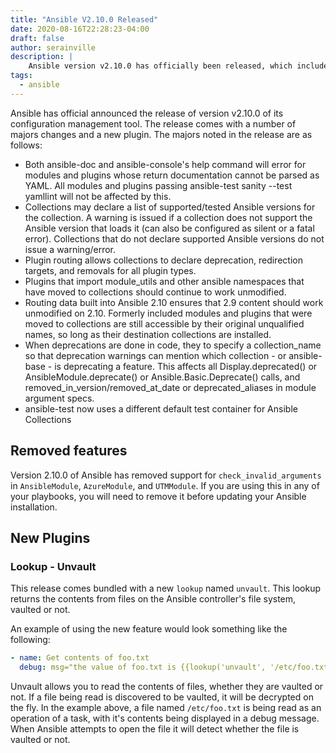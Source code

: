 ```yaml
---
title: "Ansible V2.10.0 Released"
date: 2020-08-16T22:28:23-04:00
draft: false
author: serainville
description: |
    Ansible version v2.10.0 has officially been released, which includes a new built-in plugin named unvault, as well as number of other features.
tags:
  - ansible
---
```


Ansible has official announced the release of version v2.10.0 of its configuration management tool. The release comes with a number of majors changes and a new plugin. The majors noted in the release are as follows:

* Both ansible-doc and ansible-console's help command will error for modules and plugins whose return documentation cannot be parsed as YAML. All modules and plugins passing ansible-test sanity --test yamllint will not be affected by this.
* Collections may declare a list of supported/tested Ansible versions for the collection. A warning is issued if a collection does not support the Ansible version that loads it (can also be configured as silent or a fatal error). Collections that do not declare supported Ansible versions do not issue a warning/error.
* Plugin routing allows collections to declare deprecation, redirection targets, and removals for all plugin types.
* Plugins that import module_utils and other ansible namespaces that have moved to collections should continue to work unmodified.
* Routing data built into Ansible 2.10 ensures that 2.9 content should work unmodified on 2.10. Formerly included modules and plugins that were moved to collections are still accessible by their original unqualified names, so long as their destination collections are installed.
* When deprecations are done in code, they to specify a collection_name so that deprecation warnings can mention which collection - or ansible-base - is deprecating a feature. This affects all Display.deprecated() or AnsibleModule.deprecate() or Ansible.Basic.Deprecate() calls, and removed_in_version/removed_at_date or deprecated_aliases in module argument specs.
* ansible-test now uses a different default test container for Ansible Collections

## Removed features
Version 2.10.0 of Ansible has removed support for `check_invalid_arguments` in `AnsibleModule`, `AzureModule`, and `UTMModule`. If you are using this in any of your playbooks, you will need to remove it before updating your Ansible installation.


## New Plugins
### Lookup - Unvault
This release comes bundled with a new `lookup` named `unvault`. This lookup returns the contents from files on the Ansible controller's file system, vaulted or not. 

An example of using the new feature would look something like the following:
```yaml
- name: Get contents of foo.txt
  debug: msg="the value of foo.txt is {{lookup('unvault', '/etc/foo.txt')|to_string}}"
```

Unvault allows you to read the contents of files, whether they are vaulted or not. If a file being read is discovered to be vaulted, it will be decrypted on the fly. In the example above, a file named `/etc/foo.txt` is being read as an operation of a task, with it's contents being displayed in a debug message. When Ansible attempts to open the file it will detect whether the file is vaulted or not.

